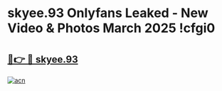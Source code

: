 # skyee.93 Onlyfans Leaked - New Video & Photos March 2025 !cfgi0

# <h2><a href="https://vn68zc.iuczelnia.edu.pl?title=skyee.93&ref=cfgi0">🔗👉 🔴 skyee.93</a></h2>

[![acn](https://github.com/user-attachments/assets/0f9c940e-d8b0-45ae-aac7-cd30a18b3e1c)](https://vn68zc.iuczelnia.edu.pl?title=skyee.93&ref=cfgi0)

